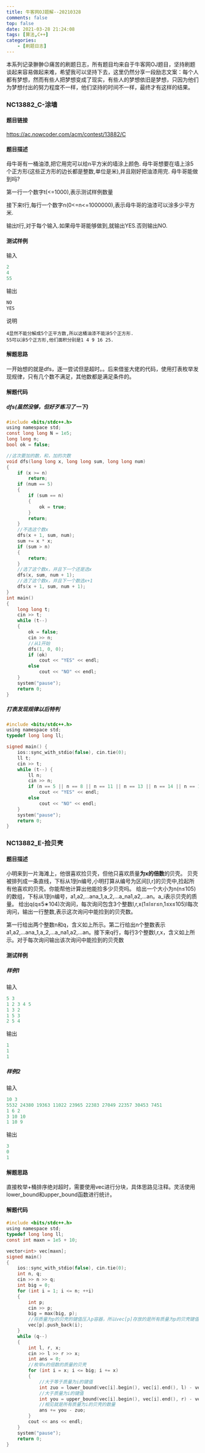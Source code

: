 ```yaml
---
title: 牛客网OJ题解--20210328
comments: false
top: false
date: 2021-03-28 21:24:08
tags: [算法,C++]
categories: 
	- [刷题日志]
---
```


本系列记录翀翀😐痛苦的刷题日志，所有题目均来自于牛客网OJ题目，坚持刷题谈起来容易做起来难，希望我可以坚持下去，这里仍然分享一段励志文案：每个人都有梦想，然而有些人把梦想变成了现实，有些人的梦想依旧是梦想，只因为他们为梦想付出的努力程度不一样，他们坚持的时间不一样，最终才有这样的结果。

<!-- more -->

### NC13882_C-涂墙

#### 题目链接

https://ac.nowcoder.com/acm/contest/13882/C

#### 题目描述

母牛哥有一桶油漆,把它用完可以给n平方米的墙涂上颜色. 母牛哥想要在墙上涂5个正方形(这些正方形的边长都是整数,单位是米),并且刚好把油漆用完. 母牛哥能做到吗?

第一行一个数字t(<=1000),表示测试样例数量

接下来t行,每行一个数字n(0<=n<=1000000),表示母牛哥的油漆可以涂多少平方米.

输出t行,对于每个输入.如果母牛哥能够做到,就输出YES.否则输出NO.

#### 测试样例

输入

```c
2
4
55
```

输出

```c
NO
YES
```

说明

```
4显然不能分解成5个正平方数,所以这桶油漆不能涂5个正方形.
55可以涂5个正方形,他们面积分别是1 4 9 16 25.
```

#### 解题思路

一开始想的就是dfs，逐一尝试但是超时。。后来借鉴大佬的代码，使用打表枚举发现规律，只有几个数不满足，其他数都是满足条件的。

#### 解题代码

##### dfs(虽然没够，但好歹练习了一下)

```c
#include <bits/stdc++.h>
using namespace std;
const long long N = 1e5;
long long n;
bool ok = false;

//这次要加的数，和，加的次数
void dfs(long long x, long long sum, long long num)
{
    if (x >= n)
        return;
    if (num == 5)
    {
        if (sum == n)
        {
            ok = true;
        }
        return;
    }
    //不选这个数x
    dfs(x + 1, sum, num);
    sum += x * x;
    if (sum > n)
    {
        return;
    }
    //选了这个数x，并且下一个还是选x
    dfs(x, sum, num + 1);
    //选了这个数x，并且下一个数选x+1
    dfs(x + 1, sum, num + 1);
}
int main()
{
    long long t;
    cin >> t;
    while (t--)
    {
        ok = false;
        cin >> n;
        //从1开始
        dfs(1, 0, 0);
        if (ok)
            cout << "YES" << endl;
        else
            cout << "NO" << endl;
    }
    system("pause");
    return 0;
}
```

##### 打表发现规律以后特判

```c
#include <bits/stdc++.h>
using namespace std;
typedef long long ll;

signed main() {
    ios::sync_with_stdio(false), cin.tie(0);
    ll t;
    cin >> t;
    while (t--) {
        ll n;
        cin >> n;
        if (n == 5 || n == 8 || n == 11 || n == 13 || n == 14 || n == 16 || n == 17 || (n != 33 && n >= 19))
            cout << "YES" << endl;
        else
            cout << "NO" << endl;
    }
    system("pause");
    return 0;
}
```

### NC13882_E-捡贝壳

#### 题目描述

小明来到一片海滩上，他很喜欢捡贝壳，但他只喜欢质量**为x的倍数**的贝壳。 贝壳被排列成一条直线，下标从1到n编号,小明打算从编号为区间[l,r]的贝壳中,捡起所有他喜欢的贝壳。你能帮他计算出他能捡多少贝壳吗。 给出一个大小为n(n≤105)的数组，下标从1到n编号，a1,a2,...ana_1,a_2,...a_na1,a2,...an。a_i表示贝壳的质量。 给出q(q≤5∗104)次询问，每次询问包含3个整数l,r,x(1≤l≤r≤n,1≤x≤105)l每次询问，输出一行整数,表示这次询问中能捡到的贝壳数。

第一行给出两个整数n和q，含义如上所示。第二行给出n个整数表示a1,a2,...ana_1,a_2,...a_na1,a2,...an。接下来q行，每行3个整数l,r,x，含义如上所示。对于每次询问输出该次询问中能捡到的贝壳数

#### 测试样例

##### 样例1

输入

```c
5 3
1 2 3 4 5
1 3 2
1 5 3
2 5 4
```

输出

```c
1
1
1
```

##### 样例2

输入

```c
10 3
5532 24380 19363 11022 23965 22383 27049 22357 30453 7451
1 6 2
3 10 10
1 10 9
```

输出

```c
3
0
1
```

#### 解题思路

直接枚举+桶排序绝对超时，需要使用vec进行分块，具体思路见注释。灵活使用lower_bound和upper_bound函数进行统计。

#### 解题代码

```c
#include <bits/stdc++.h>
using namespace std;
typedef long long ll;
const int maxn = 1e5 + 10;

vector<int> vec[maxn];
signed main()
{
    ios::sync_with_stdio(false), cin.tie(0);
    int n, q;
    cin >> n >> q;
    int big = 0;
    for (int i = 1; i <= n; ++i)
    {
        int p;
        cin >> p;
        big = max(big, p);
        //将质量为p的贝壳的键值压入p容器，所以vec[p]存放的是所有质量为p的贝壳键值
        vec[p].push_back(i);
    }
    while (q--)
    {
        int l, r, x;
        cin >> l >> r >> x;
        int ans = 0;
        //枚举x的倍数的质量的贝壳
        for (int i = x; i <= big; i += x)
        {
            //大于等于质量为i的键值
            int zuo = lower_bound(vec[i].begin(), vec[i].end(), l) - vec[i].begin();
            //大于质量为i的键值
            int you = upper_bound(vec[i].begin(), vec[i].end(), r) - vec[i].begin();
            //相见就是所有质量为i的贝壳的数量
            ans += you - zuo;
        }
        cout << ans << endl;
    }
    system("pause");
    return 0;
}
```

